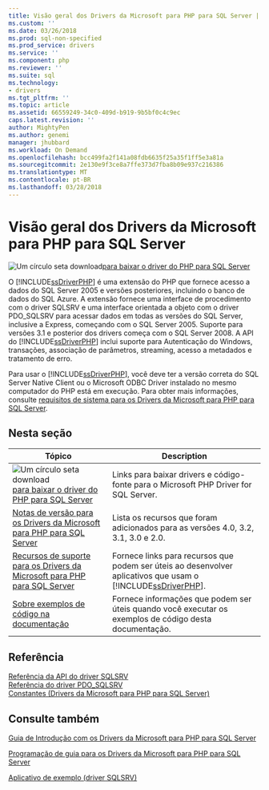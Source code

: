 ```yaml
---
title: Visão geral dos Drivers da Microsoft para PHP para SQL Server | Microsoft Docs
ms.custom: ''
ms.date: 03/26/2018
ms.prod: sql-non-specified
ms.prod_service: drivers
ms.service: ''
ms.component: php
ms.reviewer: ''
ms.suite: sql
ms.technology:
- drivers
ms.tgt_pltfrm: ''
ms.topic: article
ms.assetid: 66559249-34c0-409d-b919-9b5bf0c4c9ec
caps.latest.revision: ''
author: MightyPen
ms.author: genemi
manager: jhubbard
ms.workload: On Demand
ms.openlocfilehash: bcc499fa2f141a08fdb6635f25a35f1ff5e3a81a
ms.sourcegitcommit: 2e130e9f3ce8a7ffe373d7fba8b09e937c216386
ms.translationtype: MT
ms.contentlocale: pt-BR
ms.lasthandoff: 03/28/2018
---
```

# <a name="overview-of-the-microsoft-drivers-for-php-for-sql-server"></a>Visão geral dos Drivers da Microsoft para PHP para SQL Server

![Um círculo seta download](../../ssdt/media/download.png)[para baixar o driver do PHP para SQL Server](../sql-connection-libraries.md#anchor-20-drivers-relational-access)

O [!INCLUDE[ssDriverPHP](../../includes/ssdriverphp_md.md)] é uma extensão do PHP que fornece acesso a dados do SQL Server 2005 e versões posteriores, incluindo o banco de dados do SQL Azure. A extensão fornece uma interface de procedimento com o driver SQLSRV e uma interface orientada a objeto com o driver PDO_SQLSRV para acessar dados em todas as versões do SQL Server, inclusive a Express, começando com o SQL Server 2005. Suporte para versões 3.1 e posterior dos drivers começa com o SQL Server 2008. A API do [!INCLUDE[ssDriverPHP](../../includes/ssdriverphp_md.md)] inclui suporte para Autenticação do Windows, transações, associação de parâmetros, streaming, acesso a metadados e tratamento de erro.  
  
Para usar o [!INCLUDE[ssDriverPHP](../../includes/ssdriverphp_md.md)], você deve ter a versão correta do SQL Server Native Client ou o Microsoft ODBC Driver instalado no mesmo computador do PHP está em execução.  Para obter mais informações, consulte [requisitos de sistema para os Drivers da Microsoft para PHP para SQL Server](../../connect/php/system-requirements-for-the-php-sql-driver.md).  
  
## <a name="in-this-section"></a>Nesta seção  
  
|Tópico|Description|  
|---------|---------------|  
| ![Um círculo seta download](../../ssdt/media/download.png)[para baixar o driver do PHP para SQL Server](../sql-connection-libraries.md#anchor-20-drivers-relational-access) | Links para baixar drivers e código-fonte para o Microsoft PHP Driver for SQL Server. |
|[Notas de versão para os Drivers da Microsoft para PHP para SQL Server](../../connect/php/release-notes-for-the-php-sql-driver.md)|Lista os recursos que foram adicionados para as versões 4.0, 3.2, 3.1, 3.0 e 2.0.|  
|[Recursos de suporte para os Drivers da Microsoft para PHP para SQL Server](../../connect/php/support-resources-for-the-php-sql-driver.md)|Fornece links para recursos que podem ser úteis ao desenvolver aplicativos que usam o [!INCLUDE[ssDriverPHP](../../includes/ssdriverphp_md.md)].|  
|[Sobre exemplos de código na documentação](../../connect/php/about-code-examples-in-the-documentation.md)|Fornece informações que podem ser úteis quando você executar os exemplos de código desta documentação.|  
  
## <a name="reference"></a>Referência  
[Referência da API do driver SQLSRV](../../connect/php/sqlsrv-driver-api-reference.md)  
[Referência do driver PDO_SQLSRV](../../connect/php/pdo-sqlsrv-driver-reference.md)  
[Constantes &#40;Drivers da Microsoft para PHP para SQL Server&#41;](../../connect/php/constants-microsoft-drivers-for-php-for-sql-server.md)  
  
## <a name="see-also"></a>Consulte também  
[Guia de Introdução com os Drivers da Microsoft para PHP para SQL Server](../../connect/php/getting-started-with-the-php-sql-driver.md)

[Programação de guia para os Drivers da Microsoft para PHP para SQL Server](../../connect/php/programming-guide-for-php-sql-driver.md)

[Aplicativo de exemplo &#40;driver SQLSRV&#41;](../../connect/php/example-application-sqlsrv-driver.md)

